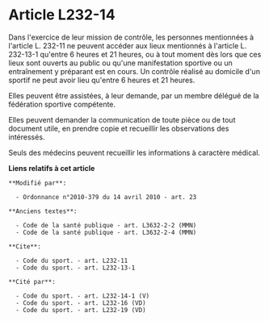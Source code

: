 # Article L232-14

Dans l'exercice de leur mission de contrôle, les personnes mentionnées à l'article L. 232-11 ne peuvent accéder aux lieux
mentionnés à l'article L. 232-13-1 qu'entre 6 heures et 21 heures, ou à tout moment dès lors que ces lieux sont ouverts au
public ou qu'une manifestation sportive ou un entraînement y préparant est en cours. Un contrôle réalisé au domicile d'un
sportif ne peut avoir lieu qu'entre 6 heures et 21 heures. 

Elles peuvent être assistées, à leur demande, par un membre délégué de la fédération sportive compétente. 

Elles peuvent demander la communication de toute pièce ou de tout document utile, en prendre copie et recueillir les
observations des intéressés. 

Seuls des médecins peuvent recueillir les informations à caractère médical.

**Liens relatifs à cet article**

	**Modifié par**:

	  - Ordonnance n°2010-379 du 14 avril 2010 - art. 23

	**Anciens textes**:

	  - Code de la santé publique - art. L3632-2-2 (MMN)
	  - Code de la santé publique - art. L3632-2-4 (MMN)

	**Cite**:

	  - Code du sport. - art. L232-11
	  - Code du sport. - art. L232-13-1

	**Cité par**:

	  - Code du sport. - art. L232-14-1 (V)
	  - Code du sport. - art. L232-16 (VD)
	  - Code du sport. - art. L232-19 (VD)
